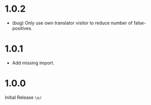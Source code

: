 1.0.2
=====

*   (bug) Only use own translator visitor to reduce number of false-positives.


1.0.1
=====

*   Add missing import.


1.0.0
=====

Initial Release `\o/`
